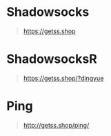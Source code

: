 # Shadowsocks
> https://getss.shop

# ShadowsocksR
> https://getss.shop/?dingyue

# Ping
> http://getss.shop/ping/